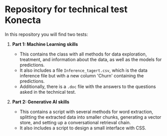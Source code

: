 # Repository for technical test Konecta

In this repository you will find two tests:

1. **Part 1: Machine Learning skills**
   - This contains the class with all methods for data exploration, treatment, and information about the data, as well as the models for predictions.
   - It also includes a file `Inference_tagert.csv`, which is the data inference file but with a new column 'Churn' containing the predictions.
   - Additionally, there is a `.doc` file with the answers to the questions asked in the technical test.

2. **Part 2: Generative AI skills**
   - This contains a script with several methods for word extraction, splitting the extracted data into smaller chunks, generating a vector store, and setting up a conversational retrieval chain.
   - It also includes a script to design a small interface with CSS.

